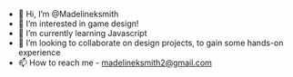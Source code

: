 - 👋 Hi, I’m @Madelineksmith
- 👀 I’m interested in game design! 
- 🌱 I’m currently learning Javascript
- 💞️ I’m looking to collaborate on design projects, to gain some hands-on experience
- 📫 How to reach me - madelineksmith2@gmail.com

<!---
Madelineksmith/Madelineksmith is a ✨ special ✨ repository because its `README.md` (this file) appears on your GitHub profile.
You can click the Preview link to take a look at your changes.
--->
